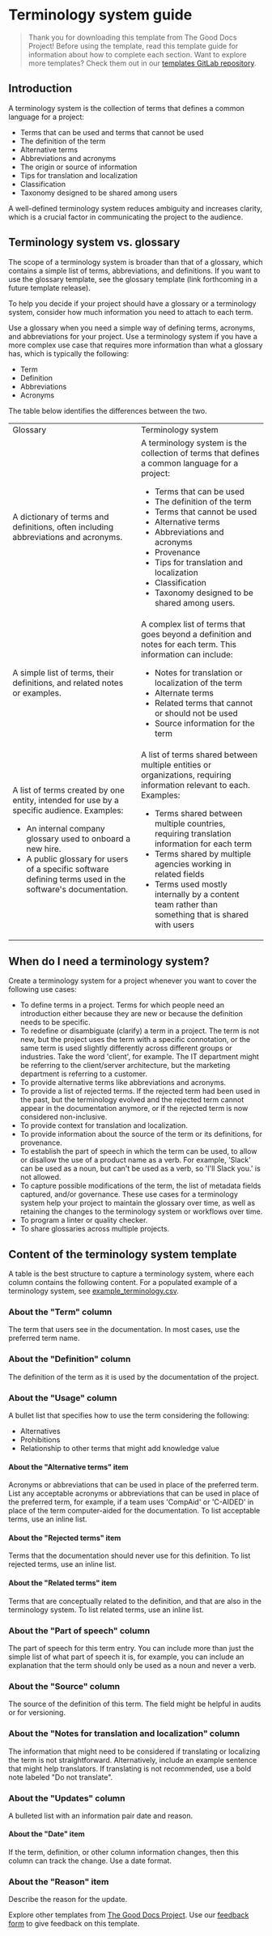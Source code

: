# Terminology system guide

> Thank you for downloading this template from The Good Docs Project! Before using the template, read this template guide for information about how to complete each section.
> Want to explore more templates? Check them out in our [templates GitLab repository](https://gitlab.com/tgdp/templates).

## Introduction

A terminology system is the collection of terms that defines a common language for a project:

* Terms that can be used and terms that cannot be used
* The definition of the term
* Alternative terms
* Abbreviations and acronyms
* The origin or source of information
* Tips for translation and localization
* Classification
* Taxonomy designed to be shared among users

A well-defined terminology system reduces ambiguity and increases clarity, which is a crucial factor in communicating the project to the audience.

## Terminology system vs. glossary

The scope of a terminology system is broader than that of a glossary, which contains a simple list of terms, abbreviations, and definitions.
If you want to use the glossary template, see the glossary template (link forthcoming in a future template release).

To help you decide if your project should have a glossary or a terminology system, consider how much information you need to attach to each term.

Use a glossary when you need a simple way of defining terms, acronyms, and abbreviations for your project.
Use a terminology system if you have a more complex use case that requires more information than what a glossary has, which is typically the following:

* Term
* Definition
* Abbreviations
* Acronyms

The table below identifies the differences between the two.

<table>
  <tr>
   <td>Glossary</td>
   <td>Terminology system</td>
  </tr>
  <tr>
   <td>A dictionary of terms and definitions, often including abbreviations and acronyms.</td>
   <td>A terminology system is the collection of terms that defines a common language for a project:
    <ul>
      <li>Terms that can be used</li>
      <li>The definition of the term</li>
      <li>Terms that cannot be used</li>
      <li>Alternative terms</li>
      <li>Abbreviations and acronyms</li>
      <li>Provenance</li>
      <li>Tips for translation and localization</li>
      <li>Classification</li>
      <li>Taxonomy designed to be shared among users.</li>
    </ul>
   </td>
  </tr>
  <tr>
    <td>A simple list of terms, their definitions, and related notes or examples.
    </td>
    <td>A complex list of terms that goes beyond a definition and notes for each term.
    This information can include:
    <ul>
      <li>Notes for translation or localization of the term</li>
      <li>Alternate terms</li>
      <li>Related terms that cannot or should not be used</li>
      <li>Source information for the term</li>
    </ul>
    </td>
  </tr>
  <tr>
    <td>A list of terms created by one entity, intended for use by a specific audience.
    Examples:
    <ul>
    <li>An internal company glossary used to onboard a new hire.</li>
    <li>A public glossary for users of a specific software defining terms used in the software's documentation.</li>
    </ul>
    </td>
    <td>A list of terms shared between multiple entities or organizations, requiring information relevant to each.
      Examples:
      <ul>
        <li>Terms shared between multiple countries, requiring translation information for each term</li>
        <li>Terms shared by multiple agencies working in related fields</li>
        <li>Terms used mostly internally by a content team rather than something that is shared with users</li>
      </ul>
    </td>
  </tr>
</table>

## When do I need a terminology system?

Create a terminology system for a project whenever you want to cover the following use cases:

* To define terms in a project.
Terms for which people need an introduction either because they are new or because the definition needs to be specific.
* To redefine or disambiguate (clarify) a term in a project.
The term is not new, but the project uses the term with a specific connotation, or the same term is used slightly differently across different groups or industries.
Take the word 'client', for example.
The IT department might be referring to the client/server architecture, but the marketing department is referring to a customer.
* To provide alternative terms like abbreviations and acronyms.
* To provide a list of rejected terms.
If the rejected term had been used in the past, but the terminology evolved and the rejected term cannot appear in the documentation anymore, or if the rejected term is now considered non-inclusive.
* To provide context for translation and localization.
* To provide information about the source of the term or its definitions, for provenance.
* To establish the part of speech in which the term can be used, to allow or disallow the use of a product name as a verb.
For example, 'Slack' can be used as a noun, but can't be used as a verb, so 'I'll Slack you.' is not allowed.
* To capture possible modifications of the term, the list of metadata fields captured, and/or governance.
These use cases for a terminology system help your project to maintain the glossary over time, as well as retaining the changes to the terminology system or workflows over time.
* To program a linter or quality checker.
* To share glossaries across multiple projects.

## Content of the terminology system template

A table is the best structure to capture a terminology system, where each column contains the following content.
For a populated example of a terminology system, see [example_terminology.csv](terminology-system/example_terminology-system.csv).

### About the "Term" column

The term that users see in the documentation.
In most cases, use the preferred term name.

### About the "Definition" column

The definition of the term as it is used by the documentation of the project.

### About the "Usage" column

A bullet list that specifies how to use the term considering the following:

* Alternatives
* Prohibitions
* Relationship to other terms that might add knowledge value

#### About the "Alternative terms" item

Acronyms or abbreviations that can be used in place of the preferred term.
List any acceptable acronyms or abbreviations that can be used in place of the preferred term, for example, if a team uses 'CompAid' or 'C-AIDED' in place of the term computer-aided for the documentation.
To list acceptable terms, use an inline list.

#### About the "Rejected terms" item

Terms that the documentation should never use for this definition.
To list rejected terms, use an inline list.

#### About the "Related terms" item

Terms that are conceptually related to the definition, and that are also in the terminology system.
To list related terms, use an inline list.

### About the "Part of speech" column

The part of speech for this term entry.
You can include more than just the simple list of what part of speech it is, for example, you can include an explanation that the term should only be used as a noun and never a verb.

### About the "Source" column

The source of the definition of this term.
The field might be helpful in audits or for versioning.

### About the "Notes for translation and localization" column

The information that might need to be considered if translating or localizing the term is not straightforward.
Alternatively, include an example sentence that might help translators.
If translating is not recommended, use a bold note labeled "Do not translate".

### About the "Updates" column

A bulleted list with an information pair date and reason.

#### About the "Date" item

If the term, definition, or other column information changes, then this column can track the change.
Use a date format.

### About the "Reason" item

Describe the reason for the update.

Explore other templates from [The Good Docs Project](https://gitlab.com/tgdp/templates).
Use our [feedback form](https://thegooddocsproject.dev/feedback/?template=Terminology%20system) to give feedback on this template.
